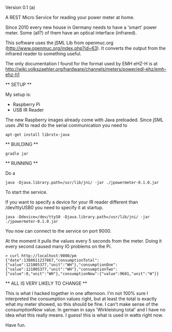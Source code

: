 Version 0.1 (a)

A REST Micro Service for reading your power meter at home.

Since 2010 every new house in Germany needs to have a 'smart' power meter. Some (all?) of them have an optical
interface (infrared).

This software uses the jSML Lib from openmuc.org (http://www.openmuc.org/index.php?id=63). It converts the output
from the infrared reader to something useful.

The only documentation I found for the  format used by EMH eHZ-H  is at
http://wiki.volkszaehler.org/hardware/channels/meters/power/edl-ehz/emh-ehz-h1

** SETUP **

My setup is:
- Raspberry Pi
- USB IR Reader

The new Raspberry images already come with Java preloaded. Since jSML uses JNI to read do the serial communication
you need to

```
apt-get install librxtx-java
```

** BUILDING **

```
gradle jar
```

** RUNNING **

Do a

```
java -Djava.library.path=/usr/lib/jni/ -jar ./jpowermeter-0.1.0.jar
```

To start the service.

If you want to specify a device for your IR reader different than /dev/ttyUSB0 you need to specify it at startup.

```
java -Ddevice=/dev/ttyS0 -Djava.library.path=/usr/lib/jni/ -jar ./jpowermeter-0.1.0.jar
```

You now can connect to the service on port 9000.

At the moment it pulls the values every 5 seconds from the meter. Doing it every second caused many IO problems on the
Pi.

```
> curl http://localhost:9000/pm
{"date":1388611237867,"consumptionTotal":{"value":121005377,"unit":"WH"},"consumptionOne":{"value":121005377,"unit":"WH"},"consumptionTwo":{"value":0,"unit":"WH"},"consumptionNow":{"value":9601,"unit":"W"}}
```

** ALL IS VERY LIKELY TO CHANGE **

This is what I hacked together in one afternoon. I'm not 100% sure I interpreted the consumption values right, but at
least the total is exactly what my meter showed, so this should be fine. I can't make sense of the consumptionNow
value. In german in says 'Wirkleistung total' and I have no idea what this really means. I guess! this is what is
used in watts right now.

Have fun.
